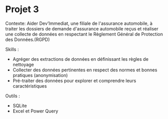 # Projet 3

Contexte: Aider Dev’Immediat, une filiale de l'assurance automobile, à traiter les dossiers de demande d'assurance automobile reçus et réaliser une collecte de données en respectant le Règlement Général de Protection des Données.(RGPD)

Skills :
- Agréger des extractions de données en définissant les règles de nettoyage
- Collecter des données pertinentes en respect des normes et bonnes pratiques (anonymisation)
- Pré-traiter des données pour explorer et comprendre leurs caractéristiques

Outils :
- SQLite
- Excel et Power Query
